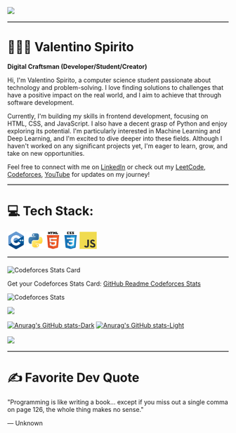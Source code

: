 [![](https://visitcount.itsvg.in/api?id=ValentinoSpirito&icon=0&color=8)](https://visitcount.itsvg.in)

<hr style="height: 2px; background-color: #000; border: none; opacity: 0.7; margin-bottom: 20px;"/>

# 👨🏻‍💻 Valentino Spirito
**Digital Craftsman (Developer/Student/Creator)**

Hi, I'm Valentino Spirito, a computer science student passionate about technology and problem-solving. I love finding solutions to challenges that have a positive impact on the real world, and I aim to achieve that through software development.

Currently, I'm building my skills in frontend development, focusing on HTML, CSS, and JavaScript. I also have a decent grasp of Python and enjoy exploring its potential. I'm particularly interested in Machine Learning and Deep Learning, and I'm excited to dive deeper into these fields. Although I haven't worked on any significant projects yet, I'm eager to learn, grow, and take on new opportunities.

Feel free to connect with me on <a href="https://www.linkedin.com/in/valentino-spirito-353867329" target="_blank">LinkedIn</a> or check out my <a href="https://leetcode.com/ValentinoSpirito" target="_blank">LeetCode</a>, <a href="https://codeforces.com/profile/SoleNeve" target="_blank">Codeforces</a>, <a href="https://www.youtube.com/channel/UCrlHHn4fnUSP5r5g22HFhnQ" target="_blank">YouTube</a> for updates on my journey!

<hr style="height: 2px; background-color: #000; border: none; opacity: 0.7; margin-bottom: 20px;"/>

# 💻 Tech Stack:
<p align="left"> <a href="https://www.w3schools.com/cpp/" target="_blank" rel="noreferrer"> <img src="https://raw.githubusercontent.com/devicons/devicon/master/icons/cplusplus/cplusplus-original.svg" alt="cplusplus" width="40" height="40"/></a>
<a href="https://www.python.org" target="_blank" rel="noreferrer"><img src="https://raw.githubusercontent.com/devicons/devicon/master/icons/python/python-original.svg" alt="python" width="40" height="40"/></a><a href="https://www.w3.org/html/" target="_blank" rel="noreferrer"><img src="https://raw.githubusercontent.com/devicons/devicon/master/icons/html5/html5-original-wordmark.svg" alt="html5" width="40" height="40"/></a><a href="https://www.w3schools.com/css/" target="_blank" rel="noreferrer"><img src="https://raw.githubusercontent.com/devicons/devicon/master/icons/css3/css3-original-wordmark.svg" alt="css3" width="40" height="40"/></a><a href="https://developer.mozilla.org/en-US/docs/Web/JavaScript" target="_blank" rel="noreferrer"><img src="https://raw.githubusercontent.com/devicons/devicon/master/icons/javascript/javascript-original.svg" alt="javascript" width="40" height="40"/></a></p>

<hr style="height: 2px; background-color: #000; border: none; opacity: 0.7; margin-bottom: 20px;"/>

![Codeforces Stats Card](https://codeforces-stats-api.herokuapp.com/stats?SoleNeve=wweverma1&theme=1)

Get your Codeforces Stats Card: [GitHub Readme Codeforces Stats](https://github.com/wweverma1/github-readme-codeforces-stats)

![Codeforces Stats](https://codeforces-readme-stats.vercel.app/api/card?SoleNeve=redheadphone)

![](https://leetcard.jacoblin.cool/ValentinoSpirito?ext=heatmap)


[![Anurag's GitHub stats-Dark](https://github-readme-stats.vercel.app/api?username=ValentinoSpirito&show_icons=true&theme=dark#gh-dark-mode-only)](https://github.com/anuraghazra/github-readme-stats#gh-dark-mode-only)
[![Anurag's GitHub stats-Light](https://github-readme-stats.vercel.app/api?username=ValentinoSpirito&show_icons=true&theme=default#gh-light-mode-only)](https://github.com/anuraghazra/github-readme-stats#gh-light-mode-only)<br/><br/>
![](https://github-readme-streak-stats.herokuapp.com/?user=ValentinoSpirito&theme=dark&hide_border=false)<br/>

<hr style="height: 2px; background-color: #000; border: none; opacity: 0.7; margin-bottom: 20px;"/>

# ✍️ Favorite Dev Quote
"Programming is like writing a book... except if you miss out a single comma on page 126, the whole thing makes no sense."

— Unknown



<!-- Proudly created with GPRM ( https://gprm.itsvg.in ) -->

<!-- Proudly created with GPRM ( https://gprm.itsvg.in ) -->

<!--
**SoleNeve/soleneve** is a ✨ _special_ ✨ repository because its `README.md` (this file) appears on your GitHub profile.

Here are some ideas to get you started:

- 🔭 I’m currently working on ...
- 🌱 I’m currently learning ...
- 👯 I’m looking to collaborate on ...
- 🤔 I’m looking for help with ...
- 💬 Ask me about ...
- 📫 How to reach me: ...
- 😄 Pronouns: ...
- ⚡ Fun fact: ...
-->
